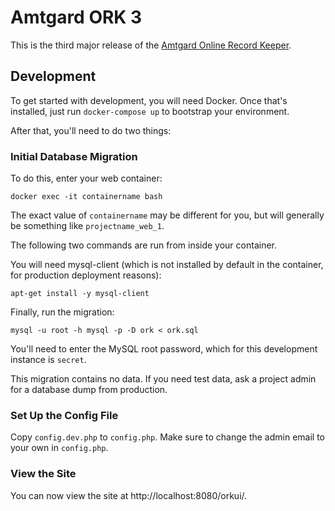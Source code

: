# Amtgard ORK 3

This is the third major release of the [Amtgard Online Record Keeper](http://amtwiki.net/amtwiki/index.php/ORK).

## Development

To get started with development, you will need Docker. Once that's installed, just run `docker-compose up` to bootstrap your environment.

After that, you'll need to do two things:

### Initial Database Migration

To do this, enter your web container:

```
docker exec -it containername bash
```

The exact value of `containername` may be different for you, but will generally be something like `projectname_web_1`.

The following two commands are run from inside your container.

You will need mysql-client (which is not installed by default in the container, for production deployment reasons):

```
apt-get install -y mysql-client
```

Finally, run the migration:

```
mysql -u root -h mysql -p -D ork < ork.sql
```

You'll need to enter the MySQL root password, which for this development instance is `secret`.

This migration contains no data. If you need test data, ask a project admin for a database dump from production.

### Set Up the Config File

Copy `config.dev.php` to `config.php`. Make sure to change the admin email to your own in `config.php`.

### View the Site

You can now view the site at http://localhost:8080/orkui/.